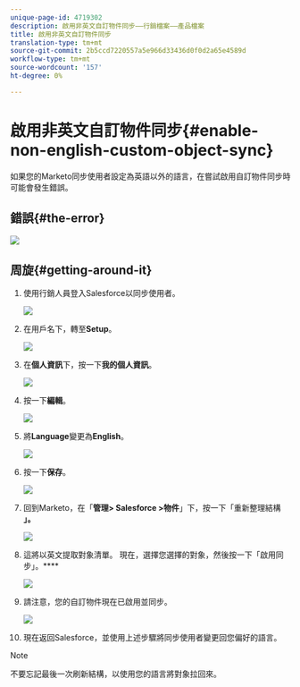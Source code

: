 ```yaml
---
unique-page-id: 4719302
description: 啟用非英文自訂物件同步——行銷檔案——產品檔案
title: 啟用非英文自訂物件同步
translation-type: tm+mt
source-git-commit: 2b5ccd7220557a5e966d33436d0f0d2a65e4589d
workflow-type: tm+mt
source-wordcount: '157'
ht-degree: 0%

---
```



# 啟用非英文自訂物件同步{#enable-non-english-custom-object-sync}

如果您的Marketo同步使用者設定為英語以外的語言，在嘗試啟用自訂物件同步時可能會發生錯誤。

## 錯誤{#the-error}

![](assets/image2014-12-10-13-3a17-3a51.png)

## 周旋{#getting-around-it}

1. 使用行銷人員登入Salesforce以同步使用者。

   ![](assets/image2014-12-10-13-3a18-3a1.png)

1. 在用戶名下，轉至&#x200B;**Setup**。

   ![](assets/image2014-12-10-13-3a18-3a11.png)

1. 在&#x200B;**個人資訊**&#x200B;下，按一下&#x200B;**我的個人資訊**。

   ![](assets/image2014-12-10-13-3a18-3a22.png)

1. 按一下&#x200B;**編輯**。

   ![](assets/image2014-12-10-13-3a18-3a32.png)

1. 將&#x200B;**Language**&#x200B;變更為&#x200B;**English**。

   ![](assets/image2014-12-10-13-3a18-3a45.png)

1. 按一下&#x200B;**保存**。

   ![](assets/image2014-12-10-13-3a18-3a55.png)

1. 回到Marketo，在「**管理> Salesforce >物件**」下，按一下「重新整理結構&#x200B;**」。**

   ![](assets/image2014-12-10-13-3a19-3a6.png)

1. 這將以英文提取對象清單。 現在，選擇您選擇的對象，然後按一下「啟用同步」。****

   ![](assets/image2014-12-10-13-3a19-3a16.png)

1. 請注意，您的自訂物件現在已啟用並同步。

   ![](assets/image2014-12-10-13-3a19-3a26.png)

1. 現在返回Salesforce，並使用上述步驟將同步使用者變更回您偏好的語言。

>[!NOTE]
>
>不要忘記最後一次刷新結構，以使用您的語言將對象拉回來。
